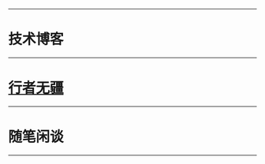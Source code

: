 [^_^]: 哈哈我是注释，不会在浏览器中显示。

***

  <h1>技术博客</h1>
  
***

  <h1><a href="_posts/xingzhewujiang.md">行者无疆</a></h1>
  
***

  <h1>随笔闲谈</h1>
  
***


